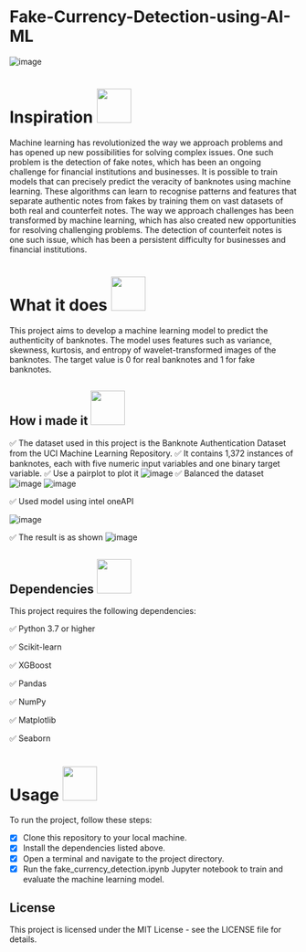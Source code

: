 # Fake-Currency-Detection-using-AI-ML

![image](https://images.pexels.com/photos/47344/dollar-currency-money-us-dollar-47344.jpeg?auto=compress&cs=tinysrgb&w=600)

# Inspiration <img src="https://user-images.githubusercontent.com/72274851/222214323-923a3fe7-56e9-4ba0-abff-162681500702.png" width="60" height="60"> 
Machine learning has revolutionized the way we approach problems and has opened up new possibilities for solving complex issues. One such problem is the detection of fake notes, which has been an ongoing challenge for financial institutions and businesses.
It is possible to train models that can precisely predict the veracity of banknotes using machine learning. These algorithms can learn to recognise patterns and features that separate authentic notes from fakes by training them on vast datasets of both real and counterfeit notes. The way we approach challenges has been transformed by machine learning, which has also created new opportunities for resolving challenging problems. The detection of counterfeit notes is one such issue, which has been a persistent difficulty for businesses and financial institutions.


# What it does  <img src="https://user-images.githubusercontent.com/72274851/222214323-923a3fe7-56e9-4ba0-abff-162681500702.png" width="60" height="60">  

This project aims to develop a machine learning model to predict the authenticity of banknotes. The model uses features such as variance, skewness, kurtosis, and entropy of wavelet-transformed images of the banknotes. The target value is 0 for real banknotes and 1 for fake banknotes.

## How i made it <img src="https://user-images.githubusercontent.com/72274851/222215141-6ced575e-414b-4088-bd99-d78921f80f66.png" width="60" height="60"> 

✅ The dataset used in this project is the Banknote Authentication Dataset from the UCI Machine Learning Repository. 
✅ It contains 1,372 instances of banknotes, each with five numeric input variables and one binary target variable.
✅ Use a pairplot to plot it ![image](https://user-images.githubusercontent.com/72274851/222211365-56851fa0-44b4-4a3e-b09c-772935129bb2.png)
✅ Balanced the dataset ![image](https://user-images.githubusercontent.com/72274851/222211438-2bbab41d-9275-4c6c-9c3b-ec4c182ebe42.png)
![image](https://user-images.githubusercontent.com/72274851/222211493-33f11ebb-25a2-466c-b84e-b95ec801cace.png)

✅ Used model using intel oneAPI 

![image](https://user-images.githubusercontent.com/72274851/218504609-585bcebe-5101-4477-bdd2-3a1ba13a64a8.png)

✅ The result is as shown
![image](https://user-images.githubusercontent.com/72274851/222212005-75a01710-901f-4f88-9f4d-10e609acd48c.png)


## Dependencies <img src="https://user-images.githubusercontent.com/72274851/222215296-64d3a566-02c2-4ff9-9b8f-9ec5096f5799.png" width="60" height="60"> 
This project requires the following dependencies:

✅ Python 3.7 or higher

✅ Scikit-learn

✅ XGBoost

✅ Pandas

✅ NumPy

✅ Matplotlib

✅ Seaborn

# Usage <img src="https://user-images.githubusercontent.com/72274851/222215440-158ffdc1-8a23-4c7f-81c2-44e864d6d043.png" width="60" height="60"> 

To run the project, follow these steps:

- [x] Clone this repository to your local machine.
- [x] Install the dependencies listed above.
- [x] Open a terminal and navigate to the project directory.
- [x] Run the fake_currency_detection.ipynb Jupyter notebook to train and evaluate the machine learning model.

## License
This project is licensed under the MIT License - see the LICENSE file for details.
